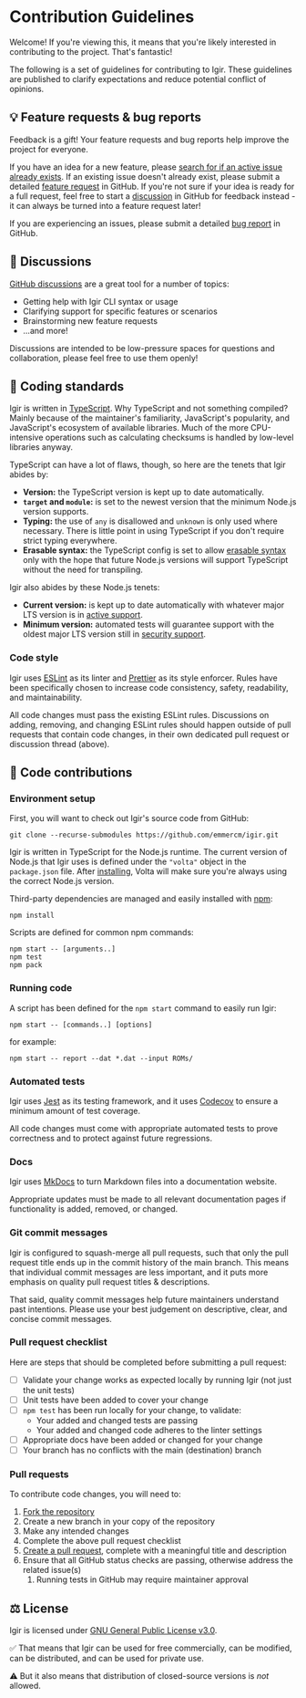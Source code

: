# Contribution Guidelines

Welcome! If you're viewing this, it means that you're likely interested in contributing to the project. That's fantastic!

The following is a set of guidelines for contributing to Igir. These guidelines are published to clarify expectations and reduce potential conflict of opinions.

## 💡 Feature requests & bug reports

Feedback is a gift! Your feature requests and bug reports help improve the project for everyone.

If you have an idea for a new feature, please [search for if an active issue already exists](https://github.com/emmercm/igir/issues). If an existing issue doesn't already exist, please submit a detailed [feature request](https://github.com/emmercm/igir/issues/new/choose) in GitHub. If you're not sure if your idea is ready for a full request, feel free to start a [discussion](https://github.com/emmercm/igir/discussions) in GitHub for feedback instead - it can always be turned into a feature request later!

If you are experiencing an issues, please submit a detailed [bug report](https://github.com/emmercm/igir/issues/new/choose) in GitHub.

## 💬 Discussions

[GitHub discussions](https://github.com/emmercm/igir/discussions) are a great tool for a number of topics:

- Getting help with Igir CLI syntax or usage
- Clarifying support for specific features or scenarios
- Brainstorming new feature requests
- ...and more!

Discussions are intended to be low-pressure spaces for questions and collaboration, please feel free to use them openly!

## 📐 Coding standards

Igir is written in [TypeScript](https://www.typescriptlang.org/). Why TypeScript and not something compiled? Mainly because of the maintainer's familiarity, JavaScript's popularity, and JavaScript's ecosystem of available libraries. Much of the more CPU-intensive operations such as calculating checksums is handled by low-level libraries anyway.

TypeScript can have a lot of flaws, though, so here are the tenets that Igir abides by:

- **Version:** the TypeScript version is kept up to date automatically.
- **`target` and `module`:** is set to the newest version that the minimum Node.js version supports.
- **Typing:** the use of `any` is disallowed and `unknown` is only used where necessary. There is little point in using TypeScript if you don't require strict typing everywhere.
- **Erasable syntax:** the TypeScript config is set to allow [erasable syntax](https://www.typescriptlang.org/docs/handbook/release-notes/typescript-5-8.html) only with the hope that future Node.js versions will support TypeScript without the need for transpiling.

Igir also abides by these Node.js tenets:

- **Current version:** is kept up to date automatically with whatever major LTS version is in [active support](https://endoflife.date/nodejs).
- **Minimum version:** automated tests will guarantee support with the oldest major LTS version still in [security support](https://endoflife.date/nodejs).

### Code style

Igir uses [ESLint](https://eslint.org/) as its linter and [Prettier](https://prettier.io/) as its style enforcer. Rules have been specifically chosen to increase code consistency, safety, readability, and maintainability.

All code changes must pass the existing ESLint rules. Discussions on adding, removing, and changing ESLint rules should happen outside of pull requests that contain code changes, in their own dedicated pull request or discussion thread (above).

## 🫴 Code contributions

### Environment setup

First, you will want to check out Igir's source code from GitHub:

```shell
git clone --recurse-submodules https://github.com/emmercm/igir.git
```

Igir is written in TypeScript for the Node.js runtime. The current version of Node.js that Igir uses is defined under the `"volta"` object in the `package.json` file. After [installing](https://docs.volta.sh/guide/getting-started), Volta will make sure you're always using the correct Node.js version.

Third-party dependencies are managed and easily installed with [npm](https://docs.npmjs.com/about-npm):

```shell
npm install
```

Scripts are defined for common npm commands:

```shell
npm start -- [arguments..]
npm test
npm pack
```

### Running code

A script has been defined for the `npm start` command to easily run Igir:

```shell
npm start -- [commands..] [options]
```

for example:

```shell
npm start -- report --dat *.dat --input ROMs/
```

### Automated tests

Igir uses [Jest](https://jestjs.io/) as its testing framework, and it uses [Codecov](https://about.codecov.io/) to ensure a minimum amount of test coverage.

All code changes must come with appropriate automated tests to prove correctness and to protect against future regressions.

### Docs

Igir uses [MkDocs](https://www.mkdocs.org/) to turn Markdown files into a documentation website.

Appropriate updates must be made to all relevant documentation pages if functionality is added, removed, or changed.

### Git commit messages

Igir is configured to squash-merge all pull requests, such that only the pull request title ends up in the commit history of the main branch. This means that individual commit messages are less important, and it puts more emphasis on quality pull request titles & descriptions.

That said, quality commit messages help future maintainers understand past intentions. Please use your best judgement on descriptive, clear, and concise commit messages.

### Pull request checklist

Here are steps that should be completed before submitting a pull request:

- [ ] Validate your change works as expected locally by running Igir (not just the unit tests)
- [ ] Unit tests have been added to cover your change
- [ ] `npm test` has been run locally for your change, to validate:
  - Your added and changed tests are passing
  - Your added and changed code adheres to the linter settings
- [ ] Appropriate docs have been added or changed for your change
- [ ] Your branch has no conflicts with the main (destination) branch

### Pull requests

To contribute code changes, you will need to:

1. [Fork the repository](https://github.com/emmercm/igir/fork)
2. Create a new branch in your copy of the repository
3. Make any intended changes
4. Complete the above pull request checklist
5. [Create a pull request](https://github.com/emmercm/igir/compare), complete with a meaningful title and description
6. Ensure that all GitHub status checks are passing, otherwise address the related issue(s)
   1. Running tests in GitHub may require maintainer approval

## ⚖️ License

Igir is licensed under [GNU General Public License v3.0](https://github.com/emmercm/igir/blob/main/LICENSE).

✅ That means that Igir can be used for free commercially, can be modified, can be distributed, and can be used for private use.

⚠️ But it also means that distribution of closed-source versions is _not_ allowed.
